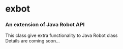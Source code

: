 # exbot
### An extension of Java Robot API 
This class give extra functionality to Java Robot class<br>
Details are coming soon...
